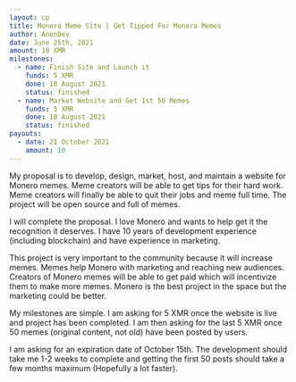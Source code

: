 ```yaml
---
layout: cp
title: Monero Meme Site | Get Tipped For Monero Memes
author: AnonDev
date: June 25th, 2021
amount: 10 XMR
milestones:
  - name: Finish Site and Launch it
    funds: 5 XMR
    done: 18 August 2021
    status: finished
  - name: Market Website and Get 1st 50 Memes
    funds: 5 XMR
    done: 18 August 2021
    status: finished
payouts:
  - date: 21 October 2021
    amount: 10
---
```


My proposal is to develop, design, market, host, and maintain a website for Monero memes. Meme creators will be able to get tips for their hard work. Meme creators will finally be able to quit their jobs and meme full time. The project will be open source and full of memes.

I will complete the proposal. I love Monero and wants to help get it the recognition it deserves. I have 10 years of development experience (including blockchain) and have experience in marketing.

This project is very important to the community because it will increase memes. Memes help Monero with marketing and reaching new audiences. Creators of Monero memes will be able to get paid which will incentivize them to make more memes. Monero is the best project in the space but the marketing could be better.

My milestones are simple. I am asking for 5 XMR once the website is live and project has been completed. I am then asking for the last 5 XMR once 50 memes (original content, not old) have been posted by users.

I am asking for an expiration date of October 15th. The development should take me 1-2 weeks to complete and getting the first 50 posts should take a few months maximum (Hopefully a lot faster).
